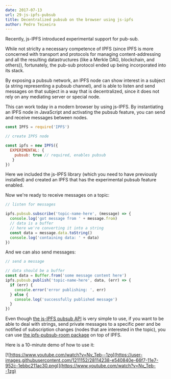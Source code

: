 ```yaml
---
date: 2017-07-13
url: 29-js-ipfs-pubsub
title: Decentralized pubsub on the browser using js-ipfs
author: Pedro Teixeira
---
```


Recently, js-IPFS introduced experimental support for pub-sub.

While not striclty a necessary competence of IPFS (since IPFS is more concerned with transport and protocols for managing content-addressing and all the resulting datastructures (like a Merkle DAG, blockchain, and others)), fortunately, the pub-sub protocol ended up being incorporated into its stack.

By exposing a pubsub network, an IPFS node can show interest in a subject (a string representing a pubsub channel), and is able to listen and send messages on that subject in a way that is decentralized, since it does not rely on any mediating server or special node.

This can work today in a modern browser by using js-IPFS. By instantiating an IPFS node in JavaScript and activating the pubsub feature, you can send and receive messages between nodes.

```js
const IPFS = require('IPFS')

// create IPFS node

const ipfs = new IPFS({
  EXPERIMENTAL: {
    pubsub: true // required, enables pubsub
   }
})
```

Here we included the js-IPFS library (which you need to have previously installed) and created an IPFS that has the experimental pubsub feature enabled.

Now we're ready to receive messages on a topic:

```js
// listen for messages

ipfs.pubsub.subscribe('topic-name-here', (message) => {
  console.log('got message from ' + message.from)
  // data is a buffer
  // here we're converting it into a string
  const data = message.data.toString()
  console.log('containing data: ' + data)
})
```

And we can also send messages:

```js
// send a message

// data should be a buffer
const data = Buffer.from('some message content here')
ipfs.pubsub.publish('topic-name-here', data, (err) => {
  if (err) {
    console.error('error publishing: ', err)
  } else {
    console.log('successfully published message')
  }
})
```

Even though [the js-IPFS pubsub API](https://github.com/ipfs/interface-ipfs-core/tree/master/API/pubsub#pubsub-api) is very simple to use, if you want to be able to deal with strings, send private messages to a specific peer and be notified of subscription changes (nodes that are interested in the topic), you can use [the ipfs-pubsub-room package](https://github.com/ipfs-labs/ipfs-pubsub-room#readme) on top of IPFS.

Here is a 10-minute demo of how to use it:

[![https://www.youtube.com/watch?v=Nv_Teb--1zg](https://user-images.githubusercontent.com/1211152/28114238-e540840e-66f7-11e7-952c-1ebbc211ac30.png)](https://www.youtube.com/watch?v=Nv_Teb--1zg)
